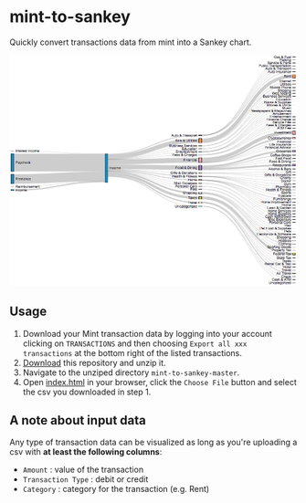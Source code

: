 # mint-to-sankey
Quickly convert transactions data from mint into a Sankey chart.

<img src="ss.png"></img>

## Usage

1. Download your Mint transaction data by logging into your account clicking on `TRANSACTIONS` and then choosing `Export all xxx transactions` at the bottom right of the listed transactions.
2. [Download](https://github.com/ConstantinoSchillebeeckx/mint-to-sankey/archive/master.zip) this repository and unzip it.
3. Navigate to the unziped directory `mint-to-sankey-master`.
4. Open [index.html](index.html) in your browser, click the `Choose File` button and select the csv you downloaded in step 1.

## A note about input data

Any type of transaction data can be visualized as long as you're uploading a csv with **at least the following columns**:

- `Amount` : value of the transaction
- `Transaction Type` : debit or credit
- `Category` : category for the transaction (e.g. Rent)
